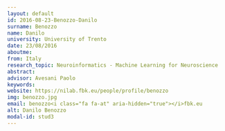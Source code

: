 ```yaml
---
layout: default 
id: 2016-08-23-Benozzo-Danilo
surname: Benozzo
name: Danilo
university: University of Trento
date: 23/08/2016
aboutme: 
from: Italy
research_topic: Neuroinformatics - Machine Learning for Neuroscience
abstract: 
advisor: Avesani Paolo
keywords: 
website: https://nilab.fbk.eu/people/profile/benozzo
img: benozzo.jpg
email: benozzo<i class="fa fa-at" aria-hidden="true"></i>fbk.eu
alt: Danilo Benozzo
modal-id: stud3
---
```

